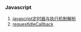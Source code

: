 ### Javascript
1. [javascript定时器与执行机制解析](http://www.alloyteam.com/2016/05/javascript-timer/)
2. [requestIdleCallback](https://developer.mozilla.org/zh-CN/docs/Web/API/Window/requestIdleCallback)
